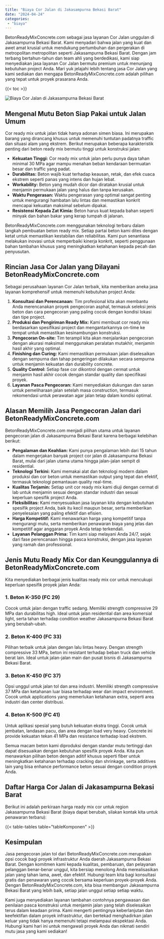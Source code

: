 ```yaml
---
title: "Biaya Cor Jalan di Jakasampurna Bekasi Barat"
date: "2024-04-24"
categories: 
 - "biaya"
---
```


BetonReadyMixConcrete.com sebagai jasa layanan Cor Jalan unggulan di Jakasampurna Bekasi Barat. Kami menyadari bahwa jalan yang kuat dan awet amat krusial untuk mendukung pertumbuhan dan pergerakan di metropolitan metropolitan seperti Jakasampurna Bekasi Barat. Dengan jam terbang bertahun-tahun dan team ahli yang berdedikasi, kami siap menyediakan jasa layanan Cor Jalan bermutu premium untuk menunjang kebutuhan project Anda. Mari yuk jelajahi lebih tentang jasa Cor Jalan yang kami sediakan dan mengapa BetonReadyMixConcrete.com adalah pilihan yang tepat untuk proyek prasarana Anda.

{{< toc >}}

![Biaya Cor Jalan di Jakasampurna Bekasi Barat](https://betoncor8.github.io/cor/harga-beton-readymix-concrete%20(23).png)

## Mengenal Mutu Beton Siap Pakai untuk Jalan Umum

Cor ready mix untuk jalan tidak hanya adonan simen biasa. Ini merupakan barang yang dirancang khusus untuk memenuhi tuntutan padatnya traffic dan situasi alam yang ekstrem. Berikut merupakan beberapa karakteristik penting dari beton ready mix bermutu tinggi untuk konstruksi jalan:

- **Kekuatan Tinggi:** Cor ready mix untuk jalan perlu punya daya tahan minimal 30 MPa agar mampu menahan beban kendaraan bermuatan besar dan traffic yang padat.
- **Durabilitas:** Beton wajib kuat terhadap keausan, retak, dan efek cuaca ekstrem seperti panas yang intens dan hujan lebat.
- **Workability:** Beton yang mudah dicor dan diratakan krusial untuk menjamin permukaan jalan yang halus dan tanpa kerusakan.
- **Waktu Pengerasan:** Waktu pengerasan yang optimal sangat penting untuk mengurangi hambatan lalu lintas dan memastikan konkrit mencapai kekuatan maksimal sebelum dipakai.
- **Resistensi Kepada Zat Kimia:** Beton harus kuat kepada bahan seperti minyak dan bahan bakar yang kerap tumpah di jalanan.

BetonReadyMixConcrete.com menggunakan teknologi terbaru dalam langkah pembuatan beton ready mix. Setiap partai beton kami dites dengan ketat untuk memastikan kestabilan dan reliabilitas. Kami pun senantiasa melakukan inovasi untuk memperbaiki kinerja konkrit, seperti penggunaan bahan tambahan khusus yang meningkatkan ketahanan kepada pecah dan penyusutan.

## Rincian Jasa Cor Jalan yang Dilayani BetonReadyMixConcrete.com

Sebagai perusahaan layanan Cor Jalan terbaik, kita memberikan aneka jasa layanan komprehensif untuk memenuhi kebutuhan project Anda:

1. **Konsultasi dan Perencanaan:** Tim profesional kita akan membantu Anda merencanakan proyek pengecoran asphal, termasuk seleksi jenis beton dan cara pengecoran yang paling cocok dengan kondisi lokasi dan tipe project.
2. **Produksi dan Pengiriman Ready Mix:** Kami membuat cor ready mix berdasarkan spesifikasi project dan mengantarkannya on-time ke tempat untuk memastikan kesinambungan konstruksi.
3. **Pengecoran On-site:** Tim terampil kita akan menjalankan pengecoran dengan akurasi maksimal menggunakan peralatan mutakhir, menjamin hasil akhir yang optimal.
4. **Finishing dan Curing:** Kami memastikan permukaan jalan diselesaikan dengan sempurna dan tahap pengeringan dilakukan secara sempurna untuk menjamin kekuatan dan durability concrete.
5. **Quality Control:** Setiap fase cor dikontrol dengan cermat untuk menjamin hasil akhir cocok dengan standar quality dan specifikasi proyek.
6. **Layanan Pasca Pengecoran:** Kami menyediakan dukungan dan saran untuk pemeliharaan jalan setelah masa construction, termasuk rekomendasi untuk perawatan agar jalan tetap dalam kondisi optimal.

## Alasan Memilih Jasa Pengecoran Jalan dari BetonReadyMixConcrete.com

BetonReadyMixConcrete.com menjadi pilihan utama untuk layanan pengecoran jalan di Jakasampurna Bekasi Barat karena berbagai kelebihan berikut:

- **Pengalaman dan Keahlian:** Kami punya pengalaman lebih dari 15 tahun dalam mengerjakan banyak project cor jalan di Jakasampurna Bekasi Barat, mulai dari jalan utama utama hingga jalan-jalan sempit di residential.
- **Teknologi Terkini:** Kami memakai alat dan teknologi modern dalam produksi dan cor beton untuk memastikan output yang tepat dan efektif, termasuk teknologi pemantauan quality real-time.
- **Kualitas Terjamin:** Setiap unit cor ready mix kami diuji dengan cermat di lab untuk menjamin sesuai dengan standar industri dan sesuai keperluan spesifik project Anda.
- **Fleksibilitas:** Kami menyesuaikan jasa layanan kita dengan kebutuhan spesifik project Anda, baik itu kecil maupun besar, serta memberikan penyelesaian yang paling efektif dan efisien.
- **Harga Kompetitif:** Kami menawarkan harga yang kompetitif tanpa mengurangi mutu, serta memberikan penawaran biaya yang jelas dan kompetitif agar anggaran proyek Anda tetap terkendali.
- **Layanan Pelanggan Prima:** Tim kami siap melayani Anda 24/7, sejak dari fase perencanaan hingga pasca konstruksi, dengan jasa layanan yang ramah dan professional.

## Jenis Mutu Ready Mix Cor dan Keunggulannya di BetonReadyMixConcrete.com

Kita menyediakan berbagai jenis kualitas ready mix cor untuk mencukupi keperluan spesifik proyek jalan Anda:

### 1\. Beton K-350 (FC 29)

Cocok untuk jalan dengan traffic sedang. Memiliki strength compressive 29 MPa dan durabilitas high. Ideal untuk jalan residential dan area komersial light, serta tahan terhadap condition weather Jakasampurna Bekasi Barat yang berubah-ubah.

### 2\. Beton K-400 (FC 33)

Pilihan terbaik untuk jalan dengan lalu lintas heavy. Dengan strength compressive 33 MPa, beton ini resistant terhadap beban truck dan vehicle berat lain. Ideal untuk jalan-jalan main dan pusat bisnis di Jakasampurna Bekasi Barat.

### 3\. Beton K-450 (FC 37)

Opsi unggul untuk jalan tol dan area industri. Memiliki strength compressive 37 MPa dan ketahanan luar biasa terhadap wear dan impact environment. Cocok untuk applications yang memerlukan ketahanan extra, seperti area industri dan center distribusi.

### 4\. Beton K-500 (FC 41)

Untuk aplikasi spesial yang butuh kekuatan ekstra tinggi. Cocok untuk jembatan, landasan pacu, dan area dengan load very heavy. Concrete ini provide kekuatan tekan 41 MPa dan resistance terhadap load ekstrem.

Semua macam beton kami diproduksi dengan standar mutu tertinggi dan dapat disesuaikan dengan kebutuhan spesifik proyek Anda. Kita pun menawarkan pilihan beton dengan aditif khusus seperti fiber untuk meningkatkan ketahanan terhadap cracking dan shrinkage, serta additives lain yang bisa enhance performance beton sesuai dengan condition proyek Anda.

## Daftar Harga Cor Jalan di Jakasampurna Bekasi Barat

Berikut ini adalah perkiraan harga ready mix cor untuk region Jakasampurna Bekasi Barat (biaya dapat berubah, silakan kontak kita untuk penawaran terbaru):

{{< table-tables table="tableKomponen" >}}

## Kesimpulan

Jasa pengecoran jalan tol dari BetonReadyMixConcrete.com merupakan opsi cocok bagi proyek infrastruktur Anda daerah Jakasampurna Bekasi Barat. Dengan komitmen kami kepada kualitas, pembaruan, dan pelayanan pelanggan benar-benar unggul, kita bersiap menolong Anda merealisasikan jalan yang tahan lama, awet, dan efektif. Hubungi team kita bagi konsultasi gratis dan penawaran yang cocok bersama keperluan proyek-proyek Anda. Dengan BetonReadyMixConcrete.com, kita bisa membangun Jakasampurna Bekasi Barat yang lebih baik, setiap jalan unggul setiap setiap waktu.

Kami juga menyediakan layanan tambahan contohnya pengawasan dan penilaian pasca konstruksi untuk menjamin jalan yang telah diselesaikan terus dalam keadaan prima. Kami mengerti pentingnya keberlanjutan dan keefektifan dalam proyek infrastruktur, dan bertekad menghadirkan jalan keluar yang tidak hanya memenuhi tetapi melampaui ekspektasi Anda. Hubungi kami hari ini untuk mengawali proyek Anda dan nikmati sendiri mutu jasa yang kami sediakan!
